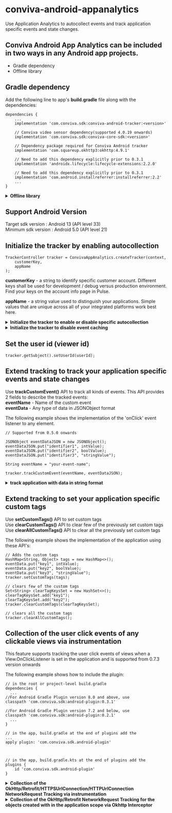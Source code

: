 # conviva-android-appanalytics
Use Application Analytics to autocollect events and track application specific events and state changes.

## Conviva Android App Analytics can be included in two ways in any Android app projects.

* Gradle dependency
* Offline library

## Gradle dependency
Add the following line to app's <strong>build.gradle</strong> file along with the dependencies:

```
dependencies {
    ...
    implementation 'com.conviva.sdk:conviva-android-tracker:<version>'

    // Conviva video sensor dependency(supported 4.0.19 onwards)
    implementation 'com.conviva.sdk:conviva-core-sdk:<version>'

    // Dependency package required for Conviva Android tracker
    implementation 'com.squareup.okhttp3:okhttp:4.9.1'
    
    // Need to add this dependency explicitly prior to 0.3.1 
    implementation 'androidx.lifecycle:lifecycle-extensions:2.2.0'

    // Need to add this dependency explicitly prior to 0.3.1
    implementation 'com.android.installreferrer:installreferrer:2.2'
    ...
}
```

<details>
  <summary><b> Offline library</b></summary>
    
## Offline library
Place the Conviva App Sensor in app's 'libs' folder and add the following line to app's <strong>build.gradle</strong> file:

```
dependencies {
    ...
    implementation fileTree(dir: 'libs',include:['*.aar'])
    ...
}
```
</details>

## Support Android Version

Target sdk version : Android 13 (API level 33)<br> 
Minimum sdk version : Android 5.0 (API level 21)

## Initialize the tracker by enabling autocollection

```
TrackerController tracker = ConvivaAppAnalytics.createTracker(context,
    customerKey,
    appName
);
```
<strong>customerKey</strong> - a string to identify specific customer account. Different keys shall be used for development / debug versus production environment. Find your keys on the account info page in Pulse.

<strong>appName</strong> - a string value used to distinguish your applications. Simple values that are unique across all of your integrated platforms work best here.


<details>
  <summary><b> Initialize the tracker to enable or disable specific autocollection</b></summary>

## Initialize the tracker to enable or disable specific autocollection

```
TrackerConfiguration trackerConfiguration = new TrackerConfiguration(appName)
    .bundleInfoAutotracking(false);
    
TrackerController tracker = ConvivaAppAnalytics.createTracker(getApplicationContext(),
    customerKey,
    trackerConfiguration
);
```
</details>

<details>
  <summary><b> Initialize the tracker to disable event caching</b></summary>

## Initialize the tracker to disable event caching

### To run the Conviva initialisation in the main thread
```
// Supported from 0.3.3 onwards
EmitterConfiguration emitterConfiguration = new EmitterConfiguration()
    .disableEventCaching(true);
    
TrackerController tracker = ConvivaAppAnalytics.createTracker(getApplicationContext(),
    customerKey,
    appName,
    emitterConfiguration
);
```
        
### To run the Conviva initialisation in the worker thread
```
// Supported from 0.3.4 onwards
EmitterConfiguration emitterConfiguration = new EmitterConfiguration()
    .disableEventCaching(true);

TrackerController tracker;
ConvivaAppAnalytics.createTracker(getApplicationContext(),
    customerKey,
    appName,
    new Consumer<TrackerController>() {
        @Override
        public void accept(TrackerController trackerController) {
            tracker = trackerController;
            // update the tracker to be used for setting the user id
        }
    },
    emitterConfiguration
);
```
</details>
        
        
## Set the user id (viewer id)

```
tracker.getSubject().setUserId(userId);
```

        
## Extend tracking to track your application specific events and state changes
Use <strong>trackCustomEvent()</strong> API to track all kinds of events. This API provides 2 fields to describe the tracked events:<br>
<strong>eventName</strong> - Name of the custom event<br>
<strong>eventData</strong> - Any type of data in JSONObject format

The following example shows the implementation of the 'onClick' event listener to any element.
```
// Supported from 0.5.0 onwards

JSONObject eventDataJSON = new JSONObject();
eventDataJSON.put("identifier1", intValue);
eventDataJSON.put("identifier2", boolValue);
eventDataJSON.put("identifier3", "stringValue");

String eventName = "your-event-name";

tracker.trackCustomEvent(eventName, eventDataJSON);
```
<details>
  <summary><b> track application with data in string format </b></summary>

## trackCustomEvent() with data in string format

Use <strong>trackCustomEvent()</strong> API to track all kinds of events. This API provides 2 fields to describe the tracked events:<br>
<strong>eventName</strong> - Name of the custom event<br>
<strong>eventData</strong> - Any type of data in string format

The following example shows the implementation of the 'onClick' event listener to any element.
```
// ... send events 'onClick' of button
HashMap<String, Object> eventData = new HashMap<>(); 
eventData.put("identifier1", intValue); 
eventData.put("identifier2", boolValue); 
eventData.put("identifier3", "stringValue");

String eventName = "your-event-name";

tracker.trackCustomEvent(eventName, JSONValue.toJSONString(eventData));
```
</details>

## Extend tracking to set your application specific custom tags
Use <strong>setCustomTags()</strong> API to set custom tags<br>
Use <strong>clearCustomTags()</strong> API to clear few of the previously set custom tags<br>
Use <strong>clearAllCustomTags()</strong> API to clear all the previously set custom tags<br>

The following example shows the implementation of the application using these API's:
```
// Adds the custom tags
HashMap<String, Object> tags = new HashMap<>(); 
eventData.put("key1", intValue); 
eventData.put("key2", boolValue); 
eventData.put("key3", "stringValue");
tracker.setCustomTags(tags);

// clears few of the custom tags
Set<String> clearTagKeysSet = new HashSet<>();
clearTagKeysSet.add("key1"); 
clearTagKeysSet.add("key2"); 
tracker.clearCustomTags(clearTagKeysSet);

// clears all the custom tags
tracker.clearAllCustomTags();
```

## Collection of the user click events of any clickable views via instrumentation
This feature supports tracking the user click events of views when a View.OnClickListener is set in the application and is supported from 0.7.3 version onwards

The following example shows how to include the plugin:
```
// in the root or project-level build.gradle
dependencies {
  ...
//For Android Gradle Plugin version 8.0 and above, use
classpath 'com.conviva.sdk:android-plugin:0.3.1'

//For Android Gradle Plugin version 7.2 and below, use
classpath 'com.conviva.sdk:android-plugin:0.2.1'
  ...
}

// in the app, build.gradle at the end of plugins add the
...
apply plugin: 'com.conviva.sdk.android-plugin'



// in the app, build.gradle.kts at the end of plugins add the
plugins {
    id 'com.conviva.sdk.android-plugin'
}

```
<details>
    <summary><b> Collection of the OkHttp/Retrofit/HTTPSUrlConnection/HTTPUrlConnection NetworkRequest Tracking via instrumentation</b></summary>
    
### Collection of the OkHttp/Retrofit/HTTPSUrlConnection/HTTPUrlConnection NetworkRequest Tracking via instrumentation
This feature supports to track the Network Requests triggerred with in application and third party libraries scope as well supported from 0.7.1 version onwards

*Note: This collection is disabled by default, reach out to Conviva Team enabling the tracking.* <br>

The following example shows how to include the plugin:
```
// in root top-level build.gradle
dependencies {
  ...
  classpath 'com.conviva.sdk:android-plugin:<version>'
  ...
}

// in app module-level build.gradle
...
apply plugin: 'com.conviva.sdk.android-plugin'

// For Conviva Android tracker version <0.7.3 only
implementation "com.conviva.sdk:conviva-instrumentation-tracker:<version>"
//<version> starts from 0.1.0 version onwards

...
```
*<strong>Note: Please remove the interceptor integration while using the android plugin.</strong>* <br>
</details>

<details>
  <summary><b> Collection of the OkHttp/Retrofit NetworkRequest Tracking for the objects created with in the application scope via Okhttp Interceptor</b></summary>

### Collection of the OkHttp/Retrofit NetworkRequest Tracking for the objects created with in the application scope via Okhttp Interceptor
This feature supports to track the Network Requests triggerred with in the application scope supported from 0.7.0 version onwards.

*Note: This collection is disabled by default, reach out to Conviva Team enabling the tracking.* <br>

The following example shows how to set the Network Request Interceptor for okhttp/retrofit:
```
...
OkHttpClient client = new OkHttpClient.Builder()
        .addInterceptor(new ConvivaOkHttpInterceptor())
        .build();
...
```
</details>
